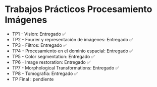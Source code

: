 # Trabajos Prácticos Procesamiento Imágenes
- TP1 - Vision: Entregado ✅
- TP2 - Fourier y representación de imágenes: Entregado ✅
- TP3 - Filtros: Entregado ✅
- TP4 - Procesamiento en el dominio espacial: Entregado ✅
- TP5 - Color segmentation: Entregado ✅
- TP6 - Image restoration: Entregado ✅
- TP7 - Morphological Transformations: Entregado ✅
- TP8 - Tomografia: Entregado ✅
- TP Final : pendiente
